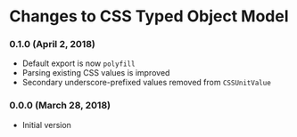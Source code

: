 # Changes to CSS Typed Object Model

### 0.1.0 (April 2, 2018)

- Default export is now `polyfill`
- Parsing existing CSS values is improved
- Secondary underscore-prefixed values removed from `CSSUnitValue`

### 0.0.0 (March 28, 2018)

- Initial version
